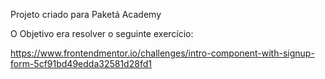 Projeto criado para Paketá Academy

O Objetivo era resolver o seguinte exercício:

https://www.frontendmentor.io/challenges/intro-component-with-signup-form-5cf91bd49edda32581d28fd1
